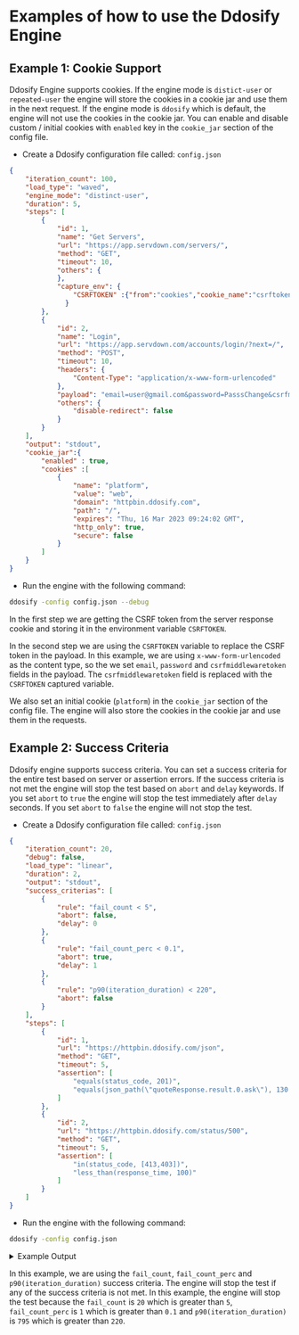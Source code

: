 # Examples of how to use the Ddosify Engine

## Example 1: Cookie Support

Ddosify Engine supports cookies. If the engine mode is `distict-user` or `repeated-user` the engine will store the cookies in a cookie jar and use them in the next request. If the engine mode is `ddosify` which is default, the engine will not use the cookies in the cookie jar. You can enable and disable custom / initial cookies with `enabled` key in the `cookie_jar` section of the config file.

- Create a Ddosify configuration file called: `config.json`
```json
{
    "iteration_count": 100,
    "load_type": "waved",
    "engine_mode": "distinct-user",
    "duration": 5,
    "steps": [
        {
            "id": 1,
            "name": "Get Servers",
            "url": "https://app.servdown.com/servers/",
            "method": "GET",
            "timeout": 10,
            "others": {
            },
            "capture_env": {
                "CSRFTOKEN" :{"from":"cookies","cookie_name":"csrftoken"}
              }
        },
        {
            "id": 2,
            "name": "Login",
            "url": "https://app.servdown.com/accounts/login/?next=/",
            "method": "POST",
            "timeout": 10,
            "headers": {
                "Content-Type": "application/x-www-form-urlencoded"
            },
            "payload": "email=user@gmail.com&password=PasssChange&csrfmiddlewaretoken={{CSRFTOKEN}}",
            "others": {
                "disable-redirect": false
            }
        }
    ],
    "output": "stdout",
    "cookie_jar":{
        "enabled" : true,
        "cookies" :[
            {
                "name": "platform",
                "value": "web",
                "domain": "httpbin.ddosify.com",
                "path": "/",
                "expires": "Thu, 16 Mar 2023 09:24:02 GMT",
                "http_only": true,
                "secure": false
            }
        ]
    } 
}
```

- Run the engine with the following command:

```bash
ddosify -config config.json --debug
```

In the first step we are getting the CSRF token from the server response cookie and storing it in the environment variable `CSRFTOKEN`.

In the second step we are using the `CSRFTOKEN` variable to replace the CSRF token in the payload. In this example, we are using `x-www-form-urlencoded` as the content type, so the we set `email`, `password` and `csrfmiddlewaretoken` fields in the payload. The `csrfmiddlewaretoken` field is replaced with the `CSRFTOKEN` captured variable.

We also set an initial cookie (`platform`) in the `cookie_jar` section of the config file. The engine will also store the cookies in the cookie jar and use them in the requests.


## Example 2: Success Criteria

Ddosify engine supports success criteria. You can set a success criteria for the entire test based on server or assertion errors. If the success criteria is not met the engine will stop the test based on `abort` and `delay` keywords. If you set `abort` to `true` the engine will stop the test immediately after `delay` seconds. If you set `abort` to `false` the engine will not stop the test. 

- Create a Ddosify configuration file called: `config.json`
```json
{
    "iteration_count": 20,
    "debug": false,
    "load_type": "linear",
    "duration": 2,
    "output": "stdout",
    "success_criterias": [
        {
            "rule": "fail_count < 5",
            "abort": false,
            "delay": 0
        },
        {
            "rule": "fail_count_perc < 0.1",
            "abort": true,
            "delay": 1
        },
        {
            "rule": "p90(iteration_duration) < 220",
            "abort": false
        }
    ],
    "steps": [
        {
            "id": 1,
            "url": "https://httpbin.ddosify.com/json",
            "method": "GET",
            "timeout": 5,
            "assertion": [
                "equals(status_code, 201)",
                "equals(json_path(\"quoteResponse.result.0.ask\"), 130.74)"
            ]
        },
        {
            "id": 2,
            "url": "https://httpbin.ddosify.com/status/500",
            "method": "GET",
            "timeout": 5,
            "assertion": [
                "in(status_code, [413,403])",
                "less_than(response_time, 100)"
            ]
        }
    ]
}
```

- Run the engine with the following command:

```bash
ddosify -config config.json
```

<details>
    <summary> Example Output</summary>
    
```
⚙️  Initializing... 
🔥 Engine fired. 

🛑 CTRL+C to gracefully stop.
✔️  Successful Run: 0        0%       ❌ Failed Run: 12     100%       ⏱️  Avg. Duration: 0.00000s
✔️  Successful Run: 0        0%       ❌ Failed Run: 20     100%       ⏱️  Avg. Duration: 0.00000s


RESULT
-------------------------------------

1. Step 1
---------------------------------
Success Count:    0     (0%)
Failed Count:     20    (100%)

Durations (Avg):
  DNS                  :0.0029s
  Connection           :0.0389s
  TLS                  :0.0269s
  Request Write        :0.0000s
  Server Processing    :0.1304s
  Response Read        :0.0001s
  Total                :0.1992s

Status Code (Message) :Count
  200 (OK)    :20

Assertion Error Distribution:
    Condition: equals(status_code, 201)
        Fail Count: 20
        Received: 
             equals(status_code,201) : [false]
             status_code : [200]
        Reason: expression evaluated to false 



2. Step 2
---------------------------------
Success Count:    0     (0%)
Failed Count:     20    (100%)

Durations (Avg):
  DNS                  :0.0016s
  Connection           :0.0578s
  TLS                  :0.0470s
  Request Write        :0.0000s
  Server Processing    :0.1297s
  Response Read        :0.0000s
  Total                :0.2361s

Status Code (Message) :Count
  500 (Internal Server Error)    :20

Assertion Error Distribution:
    Condition: in(status_code, [413,403])
        Fail Count: 20
        Received: 
             status_code : [500]
             in(status_code,[413,403]) : [false]
        Reason: expression evaluated to false 

    Condition: less_than(response_time, 100)
        Fail Count: 20
        Received: 
             less_than(response_time,100) : [false]
             response_time : [397 392 399 129 130]
        Reason: expression evaluated to false 



Test Status: Failed

Rule: fail_count < 5
Received: 
    fail_count: 20

Rule: fail_count_perc < 0.1
Received: 
    fail_count_perc: 1

Rule: p90(iteration_duration) < 220
Received: 
    iteration_duration: [257 258 258 258 259 259 260 260 261 262 263 388 390 526 654 662 793 795 800 822]
    p90(iteration_duration): 795
exit status 1
```
</details>

In this example, we are using the `fail_count`,  `fail_count_perc` and `p90(iteration_duration)` success criteria. The engine will stop the test if any of the success criteria is not met. In this example, the engine will stop the test because the `fail_count` is `20` which is greater than `5`, `fail_count_perc` is `1` which is greater than `0.1` and `p90(iteration_duration)` is `795` which is greater than `220`.

